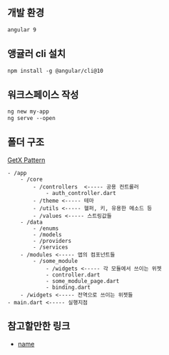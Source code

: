 ## 개발 환경
```md
angular 9
```

## 앵귤러 cli 설치
```md
npm install -g @angular/cli@10
```

## 워크스페이스 작성
```md
ng new my-app
ng serve --open
```

## 폴더 구조
[GetX Pattern](https://github.com/kauemurakami/getx_pattern#readme)
```
- /app
    - /core
        - /controllers  <----- 공용 컨트롤러
            - auth_controller.dart
        - /theme <----- 테마
        - /utils <----- 헬퍼, 키, 유용한 메소드 등
        - /values <----- 스트링값들
    - /data
        - /enums
        - /models
        - /providers
        - /services
    - /modules <----- 앱의 컴포넌트들
        - /some_module
            - /widgets <----- 각 모듈에서 쓰이는 위젯
            - controller.dart
            - some_module_page.dart
            - binding.dart
    - /widgets <----- 전역으로 쓰이는 위젯들
- main.dart <----- 실행지점
```

## 참고할만한 링크
- [name](https://)
